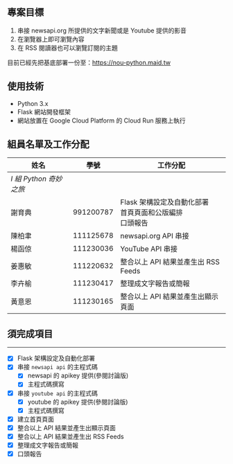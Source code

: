 ## 專案目標
1. 串接 newsapi.org 所提供的文字新聞或是 Youtube 提供的影音
2. 在瀏覽器上即可瀏覽內容
3. 在 RSS 閱讀器也可以瀏覽訂閱的主題

目前已經先把基底部署一份至：https://nou-python.maid.tw

## 使用技術
* Python 3.x 
* Flask 網站開發框架
* 網站放置在 Google Cloud Platform 的 Cloud Run 服務上執行

## 組員名單及工作分配
| 姓名                     | 學號                            | 工作分配                                    |
|--------|-------------------------------|-----------------------------------------|
| *I 組 Python 奇妙之旅* |                               | 
| 謝育典    | 991200787                     | Flask 架構設定及自動化部署<br/>首頁頁面和公版編排<br/>口頭報告 | 
| 陳柏聿    | 111125678                     | newsapi.org API 串接                      |
| 楊函倞    | 111230036                     | YouTube API 串接                          |
| 姜惠敏    | 111220632                     | 整合以上 API 結果並產生出 RSS Feeds               |
| 李卉榆    | 111230417                     | 整理成文字報告或簡報                              |
| 黃意恩    | 111230165 | 整合以上 API 結果並產生出顯示頁面                     |

## 須完成項目
---
* [x] Flask 架構設定及自動化部署
* [x] 串接 `newsapi api` 的主程式碼
  * [x] newsapi 的 apikey 提供(參閱討論版)
  * [x] 主程式碼撰寫
* [x] 串接 `youtube api` 的主程式碼
  * [x] youtube 的 apikey 提供(參閱討論版)
  * [x] 主程式碼撰寫
* [x] 建立首頁頁面
* [x] 整合以上 API 結果並產生出顯示頁面
* [x] 整合以上 API 結果並產生出 RSS Feeds
* [x] 整理成文字報告或簡報
* [x] 口頭報告